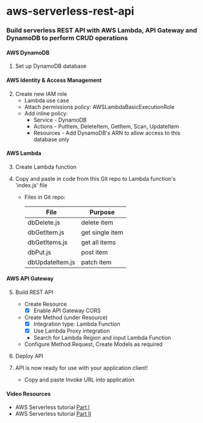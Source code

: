 # aws-serverless-rest-api

### Build serverless REST API with AWS Lambda, API Gateway and DynamoDB to perform CRUD operations

#### AWS DynamoDB
1. Set up DynamoDB database


#### AWS Identity & Access Management
2. Create new IAM role
    - Lambda use case
    - Attach permissions policy: AWSLambdaBasicExecutionRole
    - Add inline policy:
        - Service - DynamoDB
        - Actions - PutItem, DeleteItem, GetItem, Scan, UpdateItem
        - Resources - Add DynamoDB's ARN to allow access to this database only


#### AWS Lambda
3. Create Lambda function
    
4. Copy and paste in code from this Git repo to Lambda function's 'index.js' file
    - Files in Git repo:

        File | Purpose
        --------- | ----------
        dbDelete.js | delete item
        dbGetItem.js | get single item
        dbGetItems.js | get all items
        dbPut.js | post item
        dbUpdateItem.js | patch item


#### AWS API Gateway
5. Build REST API
    - Create Resource
        - [x] Enable API Gateway CORS
    - Create Method (under Resource)
        - [x] Integration type: Lambda Function
        - [x] Use Lambda Proxy integration
        - Search for Lambda Region and input Lambda Function
    - Configure Method Request, Create Models as required
    
6. Deploy API

7. API is now ready for use with your application client!
    - Copy and paste Invoke URL into application


#### Video Resources
- AWS Serverless tutorial [Part I](https://youtu.be/VGerk8hrP9U)
- AWS Serverless tutorial [Part II](https://youtu.be/xJvfcg9dW4U)
        
